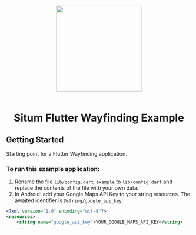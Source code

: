 <p align="center"> <img width="233" src="https://situm.com/wp-content/themes/situm/img/logo-situm.svg" style="margin-bottom:1rem" />
<h1 align="center">Situm Flutter Wayfinding Example</h1>
</p>

## Getting Started

Starting point for a Flutter Wayfinding application.

### To run this example application:

1. Rename the file `lib/config.dart.example` to `lib/config.dart` and replace the contents of the file with your own data.
2. In Android: add your Google Maps API Key to your string resources.
   The awaited identifier is `@string/google_api_key`:
```xml
<?xml version="1.0" encoding="utf-8"?>
<resources>
    <string name="google_api_key">YOUR_GOOGLE_MAPS_API_KEY</string>
    ...
```